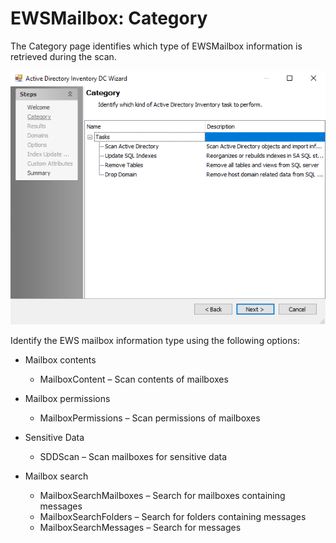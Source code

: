 # EWSMailbox: Category

The Category page identifies which type of EWSMailbox information is retrieved during the scan.

![EWS Mailbox Data Collector Wizard Category page](/static/img/product_docs/accessanalyzer/accessanalyzer/enterpriseauditor/admin/datacollector/adinventory/category.png)

Identify the EWS mailbox information type using the following options:

- Mailbox contents

  - MailboxContent – Scan contents of mailboxes
- Mailbox permissions

  - MailboxPermissions – Scan permissions of mailboxes
- Sensitive Data

  - SDDScan – Scan mailboxes for sensitive data
- Mailbox search

  - MailboxSearchMailboxes – Search for mailboxes containing messages
  - MailboxSearchFolders – Search for folders containing messages
  - MailboxSearchMessages – Search for messages

